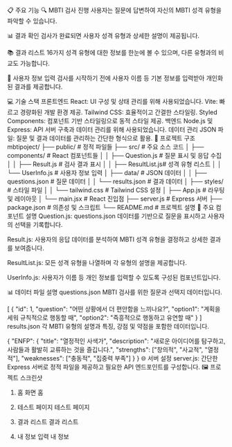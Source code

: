 📋 주요 기능
🔍 MBTI 검사 진행
사용자는 질문에 답변하여 자신의 MBTI 성격 유형을 파악할 수 있습니다.

📊 결과 확인
검사가 완료되면 사용자 성격 유형과 상세한 설명이 제공됩니다.

📚 결과 리스트
16가지 성격 유형에 대한 정보를 한눈에 볼 수 있으며, 다른 유형과의 비교도 가능합니다.

👤 사용자 정보 입력
검사를 시작하기 전에 사용자 이름 등 기본 정보를 입력받아 개인화된 결과를 제공합니다.

💻 기술 스택
프론트엔드
React: UI 구성 및 상태 관리를 위해 사용되었습니다.
Vite: 빠르고 경량화된 개발 환경 제공.
Tailwind CSS: 효율적이고 간결한 스타일링.
Styled Components: 컴포넌트 기반 스타일링으로 동적 스타일 제공.
백엔드
Node.js 및 Express: API 서버 구축과 데이터 관리를 위해 사용되었습니다.
데이터 관리
JSON 파일: 질문 및 결과 데이터를 관리하는 간단한 형식으로 활용.
📂 프로젝트 구조
mbtipoject/
├── public/              # 정적 파일들
├── src/                 # 주요 소스 코드
│   ├── components/      # React 컴포넌트들
│   │   ├── Question.js  # 질문 표시 및 응답 수집
│   │   ├── Result.js    # 검사 결과 표시
│   │   ├── ResultList.js# 성격 유형 리스트
│   │   └── UserInfo.js  # 사용자 정보 입력
│   ├── data/            # JSON 데이터
│   │   ├── questions.json # 질문 데이터
│   │   └── results.json   # 결과 데이터
│   ├── styles/          # 스타일 파일
│   │   └── tailwind.css # Tailwind CSS 설정
│   ├── App.js           # 라우팅 및 레이아웃
│   └── main.jsx         # React 진입점
├── server.js            # Express 서버
├── package.json         # 의존성 및 스크립트
└── README.md            # 프로젝트 설명
🧩 주요 컴포넌트 설명
Question.js:
questions.json 데이터를 기반으로 질문을 표시하고 사용자의 선택을 기록합니다.

Result.js:
사용자의 응답 데이터를 분석하여 MBTI 성격 유형을 결정하고 상세한 결과를 보여줍니다.

ResultList.js:
모든 성격 유형을 나열하며 각 유형의 설명을 제공합니다.

UserInfo.js:
사용자가 이름 등 개인 정보를 입력할 수 있도록 구성된 컴포넌트입니다.

📊 데이터 파일 설명
questions.json
MBTI 검사를 위한 질문과 선택지 데이터입니다.

[
  {
    "id": 1,
    "question": "어떤 상황에서 더 편안함을 느끼나요?",
    "option1": "계획을 세워 규칙적으로 행동할 때",
    "option2": "즉흥적으로 행동하고 유연할 때"
  }
]
results.json
각 MBTI 유형의 설명과 특징, 강점 및 약점을 포함한 데이터입니다.

{
  "ENFP": {
    "title": "열정적인 사색가",
    "description": "새로운 아이디어를 탐구하고, 사람들과 활발히 교류하는 것을 즐깁니다.",
    "strengths": ["창의적", "사교적", "열정적"],
    "weaknesses": ["충동적", "집중력 부족"]
  }
}
🌐 서버 설정
server.js:
간단한 Express 서버로 정적 파일을 제공하고 필요한 API 엔드포인트를 구성합니다.
🖼️ 프로젝트 스크린샷
1. 홈 화면
홈

2. 테스트 페이지
테스트 페이지

3. 결과 리스트
결과 리스트

4. 내 정보 입력
내 정보
